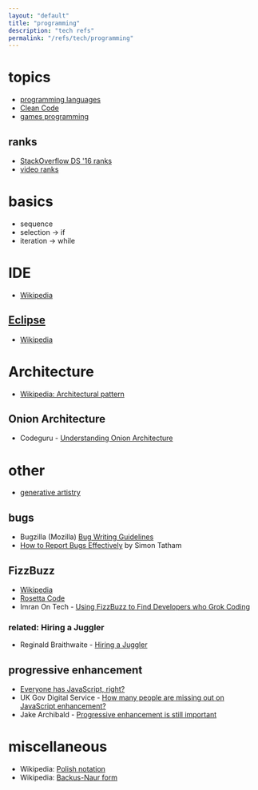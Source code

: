 ```yaml
---
layout: "default"
title: "programming"
description: "tech refs"
permalink: "/refs/tech/programming"
---
```


# topics

- [programming languages](prog-langs.md)
- [Clean Code](clean-code.md)
- [games programming](games.md)

## ranks

- [StackOverflow DS '16 ranks](prog-lang-stackoverflow-ds-16.md)
- [video ranks](prog-lang-video-ranks.md)

# basics

- sequence
- selection → if
- iteration → while

# IDE

- [Wikipedia](https://en.wikipedia.org/wiki/Integrated_development_environment)

## [Eclipse](https://www.eclipse.org/)

- [Wikipedia](https://en.wikipedia.org/wiki/Eclipse_(software))

# Architecture

- [Wikipedia: Architectural pattern](https://en.wikipedia.org/wiki/Architectural_pattern)

## Onion Architecture

- Codeguru - [Understanding Onion Architecture](https://www.codeguru.com/csharp/understanding-onion-architecture/)

# other

- [generative artistry](https://generativeartistry.com/)

## bugs

- Bugzilla (Mozilla) [Bug Writing Guidelines](https://bugzilla.mozilla.org/page.cgi?id=bug-writing.html)
- [How to Report Bugs Effectively](https://www.chiark.greenend.org.uk/~sgtatham/bugs.html) by Simon Tatham

## FizzBuzz

- [Wikipedia](https://en.wikipedia.org/wiki/Fizz_buzz)
- [Rosetta Code](http://rosettacode.org/wiki/FizzBuzz)
- Imran On Tech - [Using FizzBuzz to Find Developers who Grok Coding](https://imranontech.com/2007/01/24/using-fizzbuzz-to-find-developers-who-grok-coding/)

### related: Hiring a Juggler

- Reginald Braithwaite - [Hiring a Juggler](http://weblog.raganwald.com/2006/07/hiring-juggler_02.html)

## progressive enhancement

- [Everyone has JavaScript, right?](https://kryogenix.org/code/browser/everyonehasjs.html)
- UK Gov Digital Service - [How many people are missing out on JavaScript enhancement?](https://gds.blog.gov.uk/2013/10/21/how-many-people-are-missing-out-on-javascript-enhancement/)
- Jake Archibald - [Progressive enhancement is still important](https://jakearchibald.com/2013/progressive-enhancement-still-important/)

# miscellaneous

- Wikipedia: [Polish notation](https://en.wikipedia.org/wiki/https://en.wikipedia.org/wiki/Polish_notation)
- Wikipedia: [Backus-Naur form](https://en.wikipedia.org/wiki/Backus-Naur_form)
